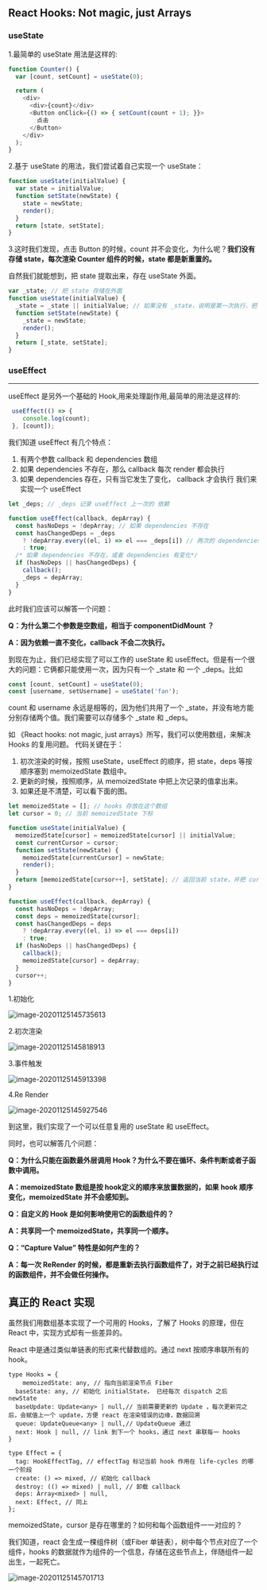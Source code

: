 

## React Hooks: Not magic, just Arrays

### useState

1.最简单的 useState 用法是这样的:

```javascript
function Counter() {
  var [count, setCount] = useState(0);

  return (
    <div>
      <div>{count}</div>
      <Button onClick={() => { setCount(count + 1); }}>
        点击
      </Button>
    </div>
  );
}
```

2.基于 useState 的用法，我们尝试着自己实现一个 useState：

```js
function useState(initialValue) {
  var state = initialValue;
  function setState(newState) {
    state = newState;
    render();
  }
  return [state, setState];
}
```

3.这时我们发现，点击 Button 的时候，count 并不会变化，为什么呢？**我们没有存储 state，每次渲染 Counter 组件的时候，state 都是新重置的。**

自然我们就能想到，把 state 提取出来，存在 useState 外面。

```javascript
var _state; // 把 state 存储在外面
function useState(initialValue) {
  _state = _state || initialValue; // 如果没有 _state，说明是第一次执行，把 initialValue 复制给它
  function setState(newState) {
    _state = newState;
    render();
  }
  return [_state, setState];
}
```

### useEffect

------

useEffect 是另外一个基础的 Hook,用来处理副作用,最简单的用法是这样的:

```javascript
 useEffect(() => {
    console.log(count);
 }, [count]);
```

我们知道 useEffect 有几个特点：

1. 有两个参数 callback 和 dependencies 数组
2. 如果 dependencies 不存在，那么 callback 每次 render 都会执行
3. 如果 dependencies 存在，只有当它发生了变化， callback 才会执行
   我们来实现一个 useEffect

```javascript
let _deps; // _deps 记录 useEffect 上一次的 依赖

function useEffect(callback, depArray) {
  const hasNoDeps = !depArray; // 如果 dependencies 不存在
  const hasChangedDeps = _deps
    ? !depArray.every((el, i) => el === _deps[i]) // 两次的 dependencies 是否完全相等
    : true;
  /* 如果 dependencies 不存在，或者 dependencies 有变化*/
  if (hasNoDeps || hasChangedDeps) {
    callback();
    _deps = depArray;
  }
}
```

此时我们应该可以解答一个问题：

**Q：为什么第二个参数是空数组，相当于 componentDidMount ？**

**A：因为依赖一直不变化，callback 不会二次执行。**

到现在为止，我们已经实现了可以工作的 useState 和 useEffect。但是有一个很大的问题：它俩都只能使用一次，因为只有一个 \_state 和 一个 \_deps。比如

```javascript
const [count, setCount] = useState(0);
const [username, setUsername] = useState('fan');
```

count 和 username 永远是相等的，因为他们共用了一个 \_state，并没有地方能分别存储两个值。我们需要可以存储多个 \_state 和 \_deps。

如 《React hooks: not magic, just arrays》所写，我们可以使用数组，来解决 Hooks 的复用问题。
代码关键在于：

1. 初次渲染的时候，按照 useState，useEffect 的顺序，把 state，deps 等按顺序塞到 memoizedState 数组中。
2. 更新的时候，按照顺序，从 memoizedState 中把上次记录的值拿出来。
3. 如果还是不清楚，可以看下面的图。

```javascript
let memoizedState = []; // hooks 存放在这个数组
let cursor = 0; // 当前 memoizedState 下标

function useState(initialValue) {
  memoizedState[cursor] = memoizedState[cursor] || initialValue;
  const currentCursor = cursor;
  function setState(newState) {
    memoizedState[currentCursor] = newState;
    render();
  }
  return [memoizedState[cursor++], setState]; // 返回当前 state，并把 cursor 加 1
}

function useEffect(callback, depArray) {
  const hasNoDeps = !depArray;
  const deps = memoizedState[cursor];
  const hasChangedDeps = deps
    ? !depArray.every((el, i) => el === deps[i])
    : true;
  if (hasNoDeps || hasChangedDeps) {
    callback();
    memoizedState[cursor] = depArray;
  }
  cursor++;
}
```

1.初始化

![image-20201125145735613](C:\Users\Administrator\AppData\Roaming\Typora\typora-user-images\image-20201125145735613.png)

2.初次渲染

![image-20201125145818913](C:\Users\Administrator\AppData\Roaming\Typora\typora-user-images\image-20201125145818913.png)

3.事件触发

![image-20201125145913398](C:\Users\Administrator\AppData\Roaming\Typora\typora-user-images\image-20201125145913398.png)

4.Re Render

![image-20201125145927546](C:\Users\Administrator\AppData\Roaming\Typora\typora-user-images\image-20201125145927546.png)

到这里，我们实现了一个可以任意复用的 useState 和 useEffect。

同时，也可以解答几个问题：

**Q：为什么只能在函数最外层调用 Hook？为什么不要在循环、条件判断或者子函数中调用。**

**A：memoizedState 数组是按 hook定义的顺序来放置数据的，如果 hook 顺序变化，memoizedState 并不会感知到。**

**Q：自定义的 Hook 是如何影响使用它的函数组件的？**

**A：共享同一个 memoizedState，共享同一个顺序。**

**Q：“Capture Value” 特性是如何产生的？**

**A：每一次 ReRender 的时候，都是重新去执行函数组件了，对于之前已经执行过的函数组件，并不会做任何操作。**

## 真正的 React 实现

虽然我们用数组基本实现了一个可用的 Hooks，了解了 Hooks 的原理，但在 React 中，实现方式却有一些差异的。

React 中是通过类似单链表的形式来代替数组的。通过 next 按顺序串联所有的 hook。

```
type Hooks = {
	memoizedState: any, // 指向当前渲染节点 Fiber
  baseState: any, // 初始化 initialState， 已经每次 dispatch 之后 newState
  baseUpdate: Update<any> | null,// 当前需要更新的 Update ，每次更新完之后，会赋值上一个 update，方便 react 在渲染错误的边缘，数据回溯
  queue: UpdateQueue<any> | null,// UpdateQueue 通过
  next: Hook | null, // link 到下一个 hooks，通过 next 串联每一 hooks
}
 
type Effect = {
  tag: HookEffectTag, // effectTag 标记当前 hook 作用在 life-cycles 的哪一个阶段
  create: () => mixed, // 初始化 callback
  destroy: (() => mixed) | null, // 卸载 callback
  deps: Array<mixed> | null,
  next: Effect, // 同上 
};
```

memoizedState，cursor 是存在哪里的？如何和每个函数组件一一对应的？

我们知道，react 会生成一棵组件树（或Fiber 单链表），树中每个节点对应了一个组件，hooks 的数据就作为组件的一个信息，存储在这些节点上，伴随组件一起出生，一起死亡。

![image-20201125145701713](C:\Users\Administrator\AppData\Roaming\Typora\typora-user-images\image-20201125145701713.png)